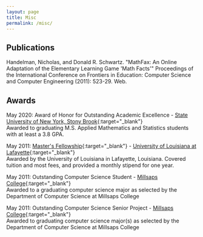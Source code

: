 ```yaml
---
layout: page
title: Misc
permalink: /misc/
---
```


## Publications
Handelman, Nicholas, and Donald R. Schwartz. "MathFax: An Online Adaptation of the Elementary Learning Game 'Math Facts'" Proceedings of the International Conference on Frontiers in Education: Computer Science and Computer Engineering (2011): 523-29. Web.

## Awards

May 2020: Award of Honor for Outstanding Academic Excellence - [State University of New York, Stony Brook](https://www.stonybrook.edu/){:target="_blank"}  
Awarded to graduating M.S. Applied Mathematics and Statistics students with at least a 3.8 GPA.

May 2011: [Master's Fellowship](https://gradschool.louisiana.edu/assistantships-fellowships-funding/fellowships){:target="_blank"} - 
[University of Louisiana at Lafayette](https://louisiana.edu/){:target="_blank"}  
Awarded by the University of Louisiana in Lafayette, Louisiana. Covered tuition and most fees, and provided a monthly stipend for one year.

May 2011: Outstanding Computer Science Student - [Millsaps College](http://www.millsaps.edu/){:target="_blank"}  
Awarded to a graduating computer science major as selected by the Department of Computer Science at Millsaps College

May 2011: Outstanding Computer Science Senior Project - [Millsaps College](http://www.millsaps.edu/){:target="_blank"}  
Awarded to graduating computer science major(s) as selected by the Department of Computer Science at Millsaps College
